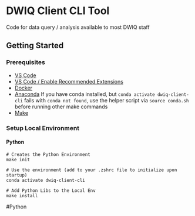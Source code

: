 # DWIQ Client CLI Tool

Code for data query / analysis available to most DWIQ staff

## Getting Started

### Prerequisites

- [VS Code](https://code.visualstudio.com/docs/setup/mac)
- [VS Code / Enable Recommended Extensions](https://code.visualstudio.com/docs/editor/extension-marketplace)
- [Docker](https://docs.docker.com/engine/install/)
- [Anaconda](https://conda.io/projects/conda/en/latest/user-guide/tasks/manage-environments.html#creating-an-environment-with-commands)
If you have conda installed, but `conda activate dwiq-client-cli` fails with `conda not found`, use the helper script via `source conda.sh` before running other make commands
- [Make](https://formulae.brew.sh/formula/make)

### Setup Local Environment

#### Python

```shell
# Creates the Python Environment
make init

# Use the environment (add to your .zshrc file to initialize upon startup)
conda activate dwiq-client-cli

# Add Python Libs to the Local Env
make install
```

#Python


